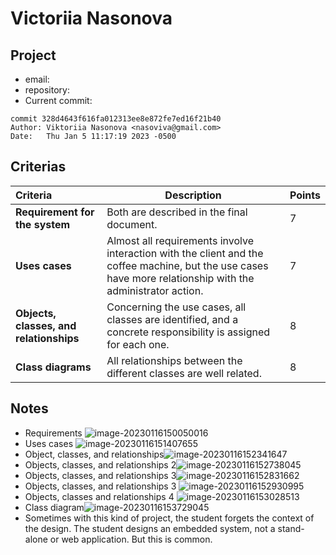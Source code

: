 # Victoriia Nasonova

## Project

* email: 
* repository:
* Current commit:
```shell
commit 328d4643f616fa012313ee8e872fe7ed16f21b40
Author: Viktoriia Nasonova <nasoviva@gmail.com>
Date:   Thu Jan 5 11:17:19 2023 -0500
```

## Criterias
| Criteria                                | Description                                                  | Points |
| :-------------------------------------- | ------------------------------------------------------------ | ------ |
| **Requirement for the system**          | Both are described in the final document.                    | 7      |
| **Uses cases**                          | Almost all requirements involve interaction with the client and the coffee machine, but the use cases have more relationship with the administrator action. | 7      |
| **Objects, classes, and relationships** | Concerning the use cases, all classes are identified, and a concrete responsibility is assigned for each one. | 8      |
| **Class diagrams**                      | All relationships between the different classes are well related. | 8      |

## Notes

* Requirements ![image-20230116150050016](/home/juancardona/Workbench/professional-java-se-development-2022-2023/images/image-20230116150050016.png)
* Uses cases ![image-20230116151407655](/home/juancardona/Workbench/professional-java-se-development-2022-2023/images/image-20230116151407655.png)
* Object, classes, and relationships![image-20230116152341647](/home/juancardona/Workbench/professional-java-se-development-2022-2023/images/image-20230116152341647.png)
* Objects, classes, and relationships 2![image-20230116152738045](/home/juancardona/Workbench/professional-java-se-development-2022-2023/images/image-20230116152738045.png)
* Objects, classes, and relationships 3![image-20230116152831662](/home/juancardona/Workbench/professional-java-se-development-2022-2023/images/image-20230116152831662.png)
* Objects, classes, and relationships 3 ![image-20230116152930995](/home/juancardona/Workbench/professional-java-se-development-2022-2023/images/image-20230116152930995.png)
* Objects, classes and relationships 4 ![image-20230116153028513](/home/juancardona/Workbench/professional-java-se-development-2022-2023/images/image-20230116153028513.png)
* Class diagram![image-20230116153729045](/home/juancardona/Workbench/professional-java-se-development-2022-2023/images/image-20230116153729045.png)
* Sometimes with this kind of project, the student forgets the context of the design. The student designs an embedded system, not a stand-alone or web application. But this is common.
